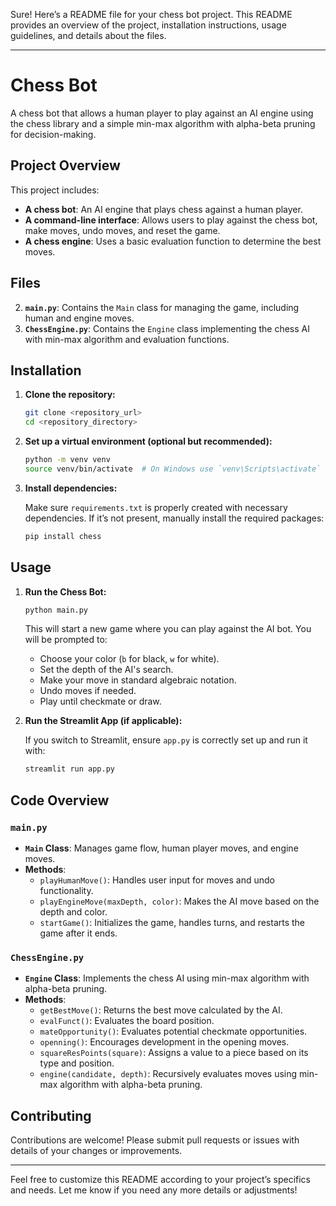 Sure! Here’s a README file for your chess bot project. This README provides an overview of the project, installation instructions, usage guidelines, and details about the files.

---

# Chess Bot

A chess bot that allows a human player to play against an AI engine using the chess library and a simple min-max algorithm with alpha-beta pruning for decision-making.

## Project Overview

This project includes:
- **A chess bot**: An AI engine that plays chess against a human player.
- **A command-line interface**: Allows users to play against the chess bot, make moves, undo moves, and reset the game.
- **A chess engine**: Uses a basic evaluation function to determine the best moves.

## Files

2. **`main.py`**: Contains the `Main` class for managing the game, including human and engine moves.
3. **`ChessEngine.py`**: Contains the `Engine` class implementing the chess AI with min-max algorithm and evaluation functions.

## Installation

1. **Clone the repository:**

    ```sh
    git clone <repository_url>
    cd <repository_directory>
    ```

2. **Set up a virtual environment (optional but recommended):**

    ```sh
    python -m venv venv
    source venv/bin/activate  # On Windows use `venv\Scripts\activate`
    ```

3. **Install dependencies:**

    Make sure `requirements.txt` is properly created with necessary dependencies. If it’s not present, manually install the required packages:

    ```sh
    pip install chess
    ```

## Usage

1. **Run the Chess Bot:**

    ```sh
    python main.py
    ```

    This will start a new game where you can play against the AI bot. You will be prompted to:
    - Choose your color (`b` for black, `w` for white).
    - Set the depth of the AI's search.
    - Make your move in standard algebraic notation.
    - Undo moves if needed.
    - Play until checkmate or draw.

2. **Run the Streamlit App (if applicable):**

    If you switch to Streamlit, ensure `app.py` is correctly set up and run it with:

    ```sh
    streamlit run app.py
    ```

## Code Overview

### `main.py`

- **`Main` Class**: Manages game flow, human player moves, and engine moves.
- **Methods**:
  - `playHumanMove()`: Handles user input for moves and undo functionality.
  - `playEngineMove(maxDepth, color)`: Makes the AI move based on the depth and color.
  - `startGame()`: Initializes the game, handles turns, and restarts the game after it ends.

### `ChessEngine.py`

- **`Engine` Class**: Implements the chess AI using min-max algorithm with alpha-beta pruning.
- **Methods**:
  - `getBestMove()`: Returns the best move calculated by the AI.
  - `evalFunct()`: Evaluates the board position.
  - `mateOpportunity()`: Evaluates potential checkmate opportunities.
  - `openning()`: Encourages development in the opening moves.
  - `squareResPoints(square)`: Assigns a value to a piece based on its type and position.
  - `engine(candidate, depth)`: Recursively evaluates moves using min-max algorithm with alpha-beta pruning.

## Contributing

Contributions are welcome! Please submit pull requests or issues with details of your changes or improvements.


---

Feel free to customize this README according to your project’s specifics and needs. Let me know if you need any more details or adjustments!
